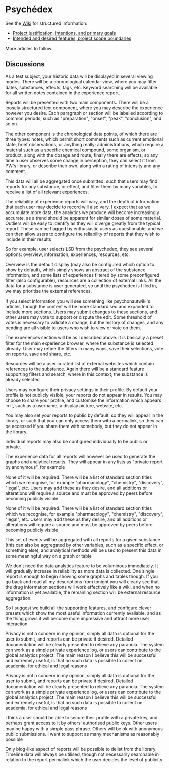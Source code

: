 # Psychédex
See the [Wiki](https://github.com/spjz/Psychedex/wiki) for structured information:

- [Project justification, intentions, and primary goals](https://github.com/spjz/Psychedex/wiki/Project-justification,-intentions,-and-primary-goals)
- [Intended and desired features, project scope boundaries](https://github.com/spjz/Psychedex/wiki/Intended-and-desired-features,-project-scope-boundaries)

More articles to follow.

## Discussions

As a test subject, your historic data will be displayed in several viewing modes. There will be a chronological calendar view, where you may filter dates, substances, effects, tags, etc. Keyword searching will be available for all written notes contained in the experience report.

Reports will be presented with two main components. There will be a loosely structured text component, where you may describe the experience however you desire. Each paragraph or section will be labelled according to common periods, such as "preparation", "onset", "peak", "conclusion", and so on.

The other component is the chronological data points, of which there are three types: notes, which permit short comments such as current emotional state, brief observations, or anything really; administrations, which require a material such as a specific chemical compound, some organism, or product, along with the dosage and route; finally there are effects, so any time a user observes some change in perception, they can select it from PW's library, or describe their own, along with a rating of intensity and any comment.

This data will all be aggregated once submitted, such that users may find reports for any substance, or effect, and filter them by many variables, to receive a list of all relevant experiences.

The reliability of experience reports will vary, and the depth of information that each user may decide to record will also vary. I expect that as we accumulate more data, the analytics we produce will become increasingly accurate, as a trend should be apparent for similar doses of some material. Outliers will be easy to identify as they will diverge greatly from the typical report. These can be flagged by enthusiastic users as questionable, and we can then allow users to configure the reliability of reports that they wish to include in their results


So for example, user selects LSD from the psychedex, they see several options: overview, information, experiences, resources, etc.

Overview is the default display (may also be configured which option to show by default), which simply shows an abstract of the substance information, and some lists of experiences filtered by some preconfigured filter (also configurable), resources are a collection of external links. All the data for a substance is user generated, so until the psychedex is filled in, we may prioritise the external references.

If you select information you will see something like psychonautwiki's articles, though the content will be more standardised and expanded to include more sections. Users may submit changes to these sections, and other users may vote to support or dispute the edit. Some threshold of votes is necessary to validate a change, but the history of changes, and any pending are all visible to users who wish to view or vote on them.

The experiences section will be as I described above. It is basically a preset filter for the main experience browser, where the substance is selected already. User may refine the filters in many ways, save their selections, vote on reports, save and share, etc.

Resources will be a user curated list of external websites which contain references to the substance. Again there will be a standard feature supporting filters and search, where in this context, the substance is already selected


Users may configure their privacy settings in their profile. By default your profile is not publicly visible, your reports do not appear in results. You may choose to share your profile, and customise the information which appears in it, such as a username, a display picture, website, etc.

You may also set your reports to public by default, so they will appear in the library, or such that you can only access them with a permalink, so they can be accessed if you share them with somebody, but they do not appear in the library.

Individual reports may also be configured individually to be public or private.

The experience data for all reports will however be used to generate the graphs and analytical results. They will appear in any lists as "private report by anonymous", for example

None of it will be required. There will be a list of standard section titles which we recognise, for example "pharmacology", "chemistry", "discovery", "legal", etc. Users may add these as they desire, and all additions or alterations will require a source and must be approved by peers before becoming publicly visible


None of it will be required. There will be a list of standard section titles which we recognise, for example "pharmacology", "chemistry", "discovery", "legal", etc. Users may add these as they desire, and all additions or alterations will require a source and must be approved by peers before becoming publicly visible

This set of events will be aggregated with all reports for a given substance (this can also be aggregated by other variables, such as a specific effect, or something else), and analytical methods will be used to present this data in some meaningful way on a graph or table


We don't need the data analytics feature to be voluminous immediately. It will gradually increase in reliability as more data is collected. One single report is enough to begin showing some graphs and tables though. If you go back and read all my descriptions from tonight you will clearly see that the drug information sections will work effectively like a wiki, and when no information is yet available, the remaining section will be external resource aggregation.

So I suggest we build all the supporting features, and configure clever presets which show the most useful information currently available, and as the thing grows it will become more impressive and attract more user interaction

Privacy is not a concern in my opinion, simply all data is optional for the user to submit, and reports can be private if desired. Detailed documentation will be clearly presented to relieve any paranoia. The system can work as a simple private experience log, or users can contribute to the global analytics project. The main reason I believe this will be successful and extremely useful, is that no such data is possible to collect on academia, for ethical and legal reasons


Privacy is not a concern in my opinion, simply all data is optional for the user to submit, and reports can be private if desired. Detailed documentation will be clearly presented to relieve any paranoia. The system can work as a simple private experience log, or users can contribute to the global analytics project. The main reason I believe this will be successful and extremely useful, is that no such data is possible to collect on academia, for ethical and legal reasons

I think a user should be able to secure their profile with a private key, and perhaps grant access to it by others' authorised public keys. Other users may be happy with a simple pass phrase. Others will be ok with anonymous public submissions. I want to support as many mechanisms as reasonably possible

Only blog-like aspect of reports will be possible to delist from the library. Timeline data will always be utilised, though not necessarily searchable in relation to the report permalink which the user decides the level of publicity
